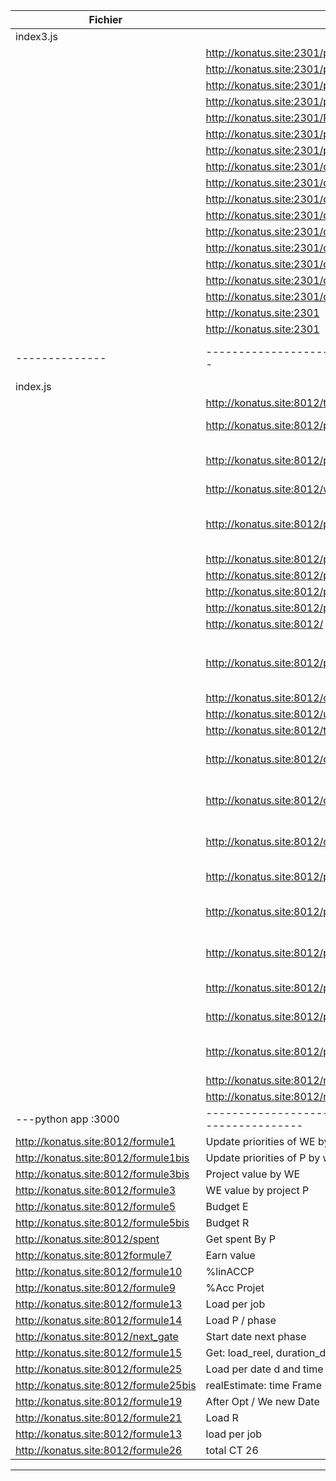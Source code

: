 | Fichier        | URL                                           | Description                                     |
| -------------- | --------------------------------------------- | ----------------------------------------------- |
| index3.js      |                                               |                                                 |
|                | http://konatus.site:2301/program/add         | For screen 2                                    |
|                | http://konatus.site:2301/program/update/id   | For screen 2                                    |
|                | http://konatus.site:2301/program/delete/id   | For screen 2                                    |
|                | http://konatus.site:2301/portfolio/add       | For screen 2                                    |
|                | http://konatus.site:2301/Portefolio/update/id| For screen 2                                    |
|                | http://konatus.site:2301/portfolio/delete/id | For screen 2                                    |
|                | http://konatus.site:2301/program-backlog/nextphase/:id |                                       |
|                | http://konatus.site:2301/driver/add          |                                                 |
|                | http://konatus.site:2301/driver/update/program/:id |                                           |
|                | http://konatus.site:2301/driver/update/we/:id|                                                 |
|                | http://konatus.site:2301/driver/delete/we/:id|                                                 |
|                | http://konatus.site:2301/driver/delete/program/:id |                                           |
|                | http://konatus.site:2301/driver/list         |                                                 |
|                | http://konatus.site:2301/driver/list/idprogram/:id |                                           |
|                | http://konatus.site:2301/driver/list/idwe    |                                                 |
|                | http://konatus.site:2301/driver/list/:id      |                                                |
|                | http://konatus.site:2301                       |                                               |
|                | http://konatus.site:2301                       |                                               |
| -------------- | --------------------------------------------- | ----------------------------------------------- |
| index.js       |                                               |                                                 |
|                | http://konatus.site:8012/tables               | List of all table names                         |
|                | http://konatus.site:8012/program/wephase      | List of the workelement phases by project       |
|                | http://konatus.site:8012/program/wephase/calculMinMax | List of the workelement phases by project, calculate Min and Max |
|                | http://konatus.site:8012/wephase              | List of workelement phase                       |
|                | http://konatus.site:8012/program/wephase/calculMinMaxOpt | List of the workelement phases by project, calculate Min and Max (attribut opt) |
|                | http://konatus.site:8012/program/wephase/:id  |                                                 |
|                | http://konatus.site:8012/program/wephase/minEng/:id |                                           |
|                | http://konatus.site:8012/program/backlog/list |                                                 |
|                | http://konatus.site:8012/program/backlog/group|                                                 |
|                | http://konatus.site:8012/                     |                                                 |
|                |                                               |                                                 |
|                | http://konatus.site:8012/programbacklog       | List of program/project/subproject (1 = program, 2 = project, 3 = subproject) |
|                | http://konatus.site:8012/organisation         | List of organisations                           |
|                | http://konatus.site:8012/unit                 | List of units                                   |
|                | http://konatus.site:8012/team                 | List of teams                                   |
|                | http://konatus.site:8012/organization_units   | List of teams with organization and unit information (for screen 1) |
|                | http://konatus.site:8012/organization_teams   | List of teams with organization and job information (for screen 1) |
|                | http://konatus.site:8012/organization_portefolio | List of teams with organization and job information (for screen 1) |
|                | http://konatus.site:8012/portfolio/data       | List of program by 'portefolio_backlog'        |
|                | http://konatus.site:8012/portefolio/demand    | List of teams with organization and unit information (for screen 1) |
|                | http://konatus.site:8012/portefolio/reporting | List of teams with organization and unit information (for screen 1) |
|                | http://konatus.site:8012/portefolio/demand    | List of portefolio demand (for screen 1)       |
|                | http://konatus.site:8012/portefolio/control   | List of portefolio control (for screen 1)      |
|                | http://konatus.site:8012/portefolio/demandwe | List of portefolio demand with workelement (for screen 1) |
|                | http://konatus.site:8012/next_gate           | To calculate nextgate dates                     |
|                | http://konatus.site:8012/natdeadline          | List nature deadline                           |
|---python app :3000 |-----------------------------------------------------------|--------------------|
| http://konatus.site:8012/formule1      | Update priorities of WE by P                             | Screen 1 Project Edit |
| http://konatus.site:8012/formule1bis   | Update priorities of P by workelement                    | Screen 4 WE Edit      |
| http://konatus.site:8012/formule3bis   | Project value by WE                                      | Screen 1 Project Edit |
| http://konatus.site:8012/formule3      | WE value by project P                                    | Screen 4 WE Edit      |
| http://konatus.site:8012/formule5      | Budget E                                                  | Screen 1 & 2A        |
| http://konatus.site:8012/formule5bis   | Budget R                                                  | Screen 1 & 2A        |
| http://konatus.site:8012/spent         | Get spent By P                                            |                      |
| http://konatus.site:8012formule7       | Earn value                                                | Screen 2A            |
| http://konatus.site:8012/formule10     | %linACCP                                                  | Screen 1 & 2A        |
| http://konatus.site:8012/formule9      | %Acc Projet                                               | Screen 1 & 2A        |
| http://konatus.site:8012/formule13     | Load per job                                              |                      |
| http://konatus.site:8012/formule14     | Load P / phase                                            |                      |
| http://konatus.site:8012/next_gate     | Start date next phase                                     |                      |
| http://konatus.site:8012/formule15     | Get: load_reel, duration_demande, duration_engage         |                      |
| http://konatus.site:8012/formule25     | Load per date d and time frame t per team E or R          |                      |
| http://konatus.site:8012/formule25bis  | realEstimate: time Frame < current date                   |                      |
| http://konatus.site:8012/formule19     | After Opt / We new Date                                   |                      |
| http://konatus.site:8012/formule21     | Load R                                                    |                      |
| http://konatus.site:8012/formule13     | load per job                                              |                      |
| http://konatus.site:8012/formule26     |total CT 26                                                |                      |
-----------------------------------------------------------------------------------------------------------------------------
